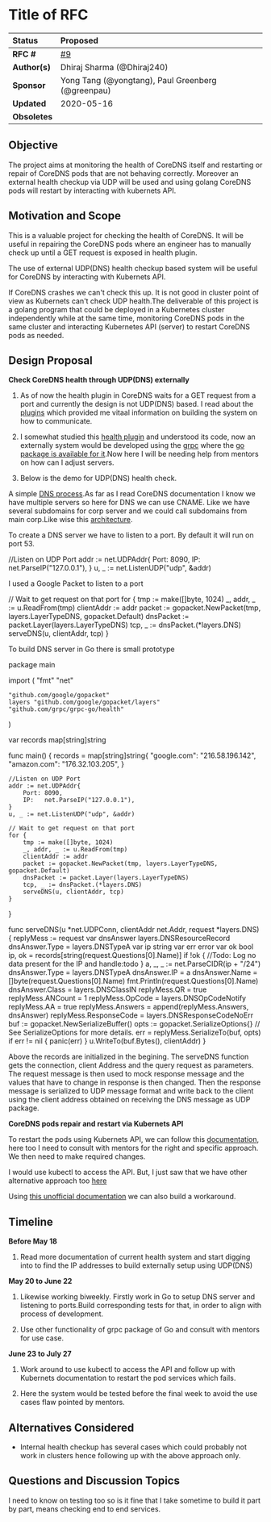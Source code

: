 # Title of RFC

| Status        | Proposed       |
:-------------- |:---------------------------------------------------- |
| **RFC #**     | [#9](https://github.com/coredns/rfc/pull/9) |
| **Author(s)** | Dhiraj Sharma (@Dhiraj240) |
| **Sponsor**   | Yong Tang (@yongtang), Paul Greenberg (@greenpau)   |
| **Updated**   | 2020-05-16                                           |
| **Obsoletes** |  |

## Objective

The project aims at monitoring the health of CoreDNS itself and restarting or repair of CoreDNS pods that are not behaving correctly. Moreover an external health checkup via UDP will be used and using golang CoreDNS pods will restart by interacting with kubernets API.

## Motivation and Scope

This is a valuable project for checking the health of CoreDNS. It will be useful in repairing the CoreDNS pods where an engineer has to manually check up until a GET request is exposed in health plugin.

The use of external UDP(DNS) health checkup based system will be useful for CoreDNS by interacting with Kubernets API.


If CoreDNS crashes we can't check this up. It is not good in cluster point of view as Kubernets can't check UDP health.The deliverable of this project is a golang program that could be deployed in a Kubernetes cluster independently while at the same time, monitoring CoreDNS pods in the same cluster and interacting Kubernetes API (server) to restart CoreDNS pods as needed.

## Design Proposal

**Check CoreDNS health through UDP(DNS) externally**

1. As of now the health plugin in CoreDNS waits for a GET request from a port and currently the design is not UDP(DNS) based. I read about the [plugins](https://coredns.io/manual/plugins/) which provided me vitaal information on building the system on how to communicate.

2. I somewhat studied this [health plugin](https://github.com/coredns/coredns/tree/master/plugin/health) and understood its code, now an externally system would be developed using the [grpc](https://kubernetes.io/blog/2018/10/01/health-checking-grpc-servers-on-kubernetes/) where the [go package is available for it](https://godoc.org/github.com/grpc/grpc-go/health).Now here I will be needing help from mentors on how can I adjust servers.

3. Below is the demo for UDP(DNS) health check.

A simple [DNS process](https://miro.medium.com/max/1400/1*qQkVbFQfBSD7SX48jfoT-w.png).As far as I read CoreDNS documentation I know we have multiple servers so here for DNS we can use CNAME. Like we have several subdomains for corp server and we could call subdomains from main corp.Like wise this [architecture](https://miro.medium.com/max/1292/0*RB3WScUb-45OSGQH).

To create a DNS server we have to listen to a port.
By default it will run on port 53.

//Listen on UDP Port
	addr := net.UDPAddr{
		Port: 8090,
		IP:   net.ParseIP("127.0.0.1"),
	}
	u, _ := net.ListenUDP("udp", &addr)

I used a Google Packet to listen to a port 

// Wait to get request on that port
	for {
		tmp := make([]byte, 1024)
		_, addr, _ := u.ReadFrom(tmp)
		clientAddr := addr
		packet := gopacket.NewPacket(tmp, layers.LayerTypeDNS, gopacket.Default)
		dnsPacket := packet.Layer(layers.LayerTypeDNS)
		tcp, _ := dnsPacket.(*layers.DNS)
		serveDNS(u, clientAddr, tcp)
	} 

To build DNS server in Go there is small prototype

package main

import (
	"fmt"
	"net"

	"github.com/google/gopacket"
	layers "github.com/google/gopacket/layers"
	"github.com/grpc/grpc-go/health"
)	

var records map[string]string

func main() {
	records = map[string]string{
		"google.com": "216.58.196.142",
		"amazon.com": "176.32.103.205",
	}

	//Listen on UDP Port
	addr := net.UDPAddr{
		Port: 8090,
		IP:   net.ParseIP("127.0.0.1"),
	}
	u, _ := net.ListenUDP("udp", &addr)

	// Wait to get request on that port
	for {
		tmp := make([]byte, 1024)
		_, addr, _ := u.ReadFrom(tmp)
		clientAddr := addr
		packet := gopacket.NewPacket(tmp, layers.LayerTypeDNS, gopacket.Default)
		dnsPacket := packet.Layer(layers.LayerTypeDNS)
		tcp, _ := dnsPacket.(*layers.DNS)
		serveDNS(u, clientAddr, tcp)
	}
}

func serveDNS(u *net.UDPConn, clientAddr net.Addr, request *layers.DNS) {
	replyMess := request
	var dnsAnswer layers.DNSResourceRecord
	dnsAnswer.Type = layers.DNSTypeA
	var ip string
	var err error
	var ok bool
	ip, ok = records[string(request.Questions[0].Name)]
	if !ok {
		//Todo: Log no data present for the IP and handle:todo
	}
	a, _, _ := net.ParseCIDR(ip + "/24")
	dnsAnswer.Type = layers.DNSTypeA
	dnsAnswer.IP = a
	dnsAnswer.Name = []byte(request.Questions[0].Name)
	fmt.Println(request.Questions[0].Name)
	dnsAnswer.Class = layers.DNSClassIN
	replyMess.QR = true
	replyMess.ANCount = 1
	replyMess.OpCode = layers.DNSOpCodeNotify
	replyMess.AA = true
	replyMess.Answers = append(replyMess.Answers, dnsAnswer)
	replyMess.ResponseCode = layers.DNSResponseCodeNoErr
	buf := gopacket.NewSerializeBuffer()
	opts := gopacket.SerializeOptions{} // See SerializeOptions for more details.
	err = replyMess.SerializeTo(buf, opts)
	if err != nil {
		panic(err)
	}
	u.WriteTo(buf.Bytes(), clientAddr)
}

Above the records are initialized in the begining.
The serveDNS function gets the connection, client Address and the query request as parameters. The request message is then used to mock response message and the values that have to change in response is then changed.
Then the response message is serialized to UDP message format and write back to the client using the client address obtained on receiving the DNS message as UDP package.

**CoreDNS pods repair and restart via Kubernets API**

To restart the pods using Kubernets API, we can follow this [documentation](https://kubernetes.io/docs/concepts/services-networking/dns-pod-service/), here too I need to consult with mentors for the right and specific approach.
We then need to make required changes.

I would use kubectl to access the API. But, I just saw that we have other alternative approach too [here](https://kubernetes.io/docs/tasks/administer-cluster/access-cluster-api/)

Using [this unofficial documentation](https://unofficial-kubernetes.readthedocs.io/en/latest/concepts/services-networking/dns-pod-service/) we can also build a workaround.

## Timeline

**Before May 18**
1. Read more documentation of current health system and start digging into to find the IP addresses to build externally setup using UDP(DNS)

**May 20 to June 22**

1. Likewise working biweekly. Firstly work in Go to setup DNS server and listening to ports.Build corresponding tests for that, in order to align with process of development.

2. Use other functionality of grpc package of Go and consult with mentors for use case.

**June 23 to July 27**

1. Work around to use kubectl to access the API and follow up with Kubernets documentation to restart the pod services which fails.

2. Here the system would be tested before the final week to avoid the use cases flaw pointed by mentors.

## Alternatives Considered
* Internal health checkup has several cases which could probably not work in clusters hence following up with the above approach only.

## Questions and Discussion Topics

I need to know on testing too so is it fine that I take sometime to build it part by part, means checking end to end services.
